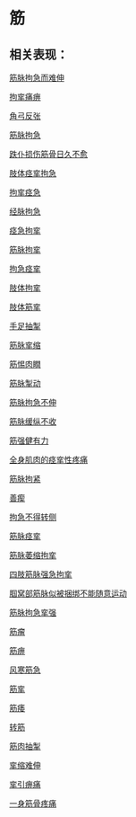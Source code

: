 # 筋## 相关表现：[筋脉拘急而难伸](https://zuoye.gmzyh.com/search?key=筋脉拘急而难伸)[拘挛痛痹](https://zuoye.gmzyh.com/search?key=拘挛痛痹)[角弓反张](https://zuoye.gmzyh.com/search?key=角弓反张)[筋脉拘急](https://zuoye.gmzyh.com/search?key=筋脉拘急)[跌仆损伤筋骨日久不愈](https://zuoye.gmzyh.com/search?key=跌仆损伤筋骨日久不愈)[肢体痉挛拘急](https://zuoye.gmzyh.com/search?key=肢体痉挛拘急)[拘挛痉急](https://zuoye.gmzyh.com/search?key=拘挛痉急)[经脉拘急](https://zuoye.gmzyh.com/search?key=经脉拘急)[痉急拘挛](https://zuoye.gmzyh.com/search?key=痉急拘挛)[筋脉拘挛](https://zuoye.gmzyh.com/search?key=筋脉拘挛)[拘急痉挛](https://zuoye.gmzyh.com/search?key=拘急痉挛)[肢体拘挛](https://zuoye.gmzyh.com/search?key=肢体拘挛)[肢体筋挛](https://zuoye.gmzyh.com/search?key=肢体筋挛)[手足抽掣](https://zuoye.gmzyh.com/search?key=手足抽掣)[筋脉挛缩](https://zuoye.gmzyh.com/search?key=筋脉挛缩)[筋惕肉瞤](https://zuoye.gmzyh.com/search?key=筋惕肉瞤)[筋脉掣动](https://zuoye.gmzyh.com/search?key=筋脉掣动)[筋脉拘急不伸](https://zuoye.gmzyh.com/search?key=筋脉拘急不伸)[筋脉缓纵不收](https://zuoye.gmzyh.com/search?key=筋脉缓纵不收)[筋强健有力](https://zuoye.gmzyh.com/search?key=筋强健有力)[全身肌肉的痉挛性疼痛](https://zuoye.gmzyh.com/search?key=全身肌肉的痉挛性疼痛)[筋脉拘紧](https://zuoye.gmzyh.com/search?key=筋脉拘紧)[善瘈](https://zuoye.gmzyh.com/search?key=善瘈)[拘急不得转侧](https://zuoye.gmzyh.com/search?key=拘急不得转侧)[筋脉痉挛](https://zuoye.gmzyh.com/search?key=筋脉痉挛)[筋脉萎缩拘挛](https://zuoye.gmzyh.com/search?key=筋脉萎缩拘挛)[四肢筋脉强急拘挛](https://zuoye.gmzyh.com/search?key=四肢筋脉强急拘挛)[腘窝部筋脉似被捆绑不能随意运动](https://zuoye.gmzyh.com/search?key=腘窝部筋脉似被捆绑不能随意运动)[筋脉拘急挛强](https://zuoye.gmzyh.com/search?key=筋脉拘急挛强)[筋瘤](https://zuoye.gmzyh.com/search?key=筋瘤)[筋痹](https://zuoye.gmzyh.com/search?key=筋痹)[风寒筋急](https://zuoye.gmzyh.com/search?key=风寒筋急)[筋挛](https://zuoye.gmzyh.com/search?key=筋挛)[筋痿](https://zuoye.gmzyh.com/search?key=筋痿)[转筋](https://zuoye.gmzyh.com/search?key=转筋)[筋肉抽掣](https://zuoye.gmzyh.com/search?key=筋肉抽掣)[挛缩难伸](https://zuoye.gmzyh.com/search?key=挛缩难伸)[挛引痹痛](https://zuoye.gmzyh.com/search?key=挛引痹痛)[一身筋骨疼痛](https://zuoye.gmzyh.com/search?key=一身筋骨疼痛)